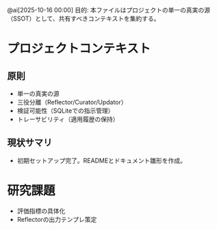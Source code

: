 @ai[2025-10-16 00:00] 目的: 本ファイルはプロジェクトの単一の真実の源（SSOT）として、共有すべきコンテキストを集約する。

# プロジェクトコンテキスト

## 原則

- 単一の真実の源
- 三役分離（Reflector/Curator/Updator）
- 検証可能性（SQLiteでの指示管理）
- トレーサビリティ（適用履歴の保持）

## 現状サマリ
- 初期セットアップ完了。READMEとドキュメント雛形を作成。



# 研究課題

- 評価指標の具体化
- Reflectorの出力テンプレ策定
